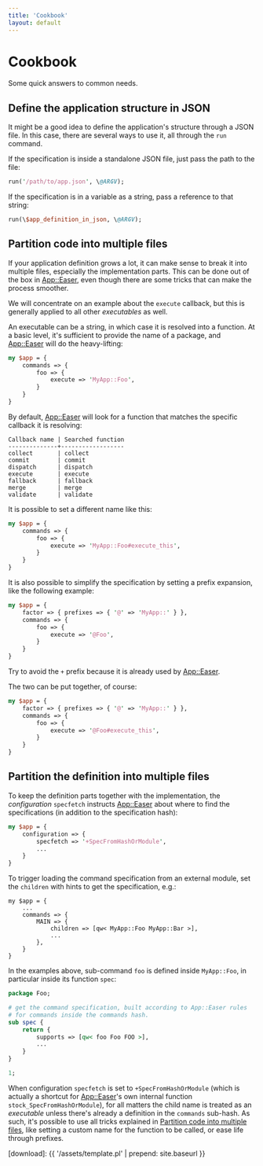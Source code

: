 ```yaml
---
title: 'Cookbook'
layout: default
---
```


# Cookbook

Some quick answers to common needs.

## Define the application structure in JSON

It might be a good idea to define the application's structure through
a JSON file. In this case, there are several ways to use it, all through
the `run` command.

If the specification is inside a standalone JSON file, just pass the path
to the file:

```perl
run('/path/to/app.json', \@ARGV);
```

If the specification is in a variable as a string, pass a reference to that string:

```perl
run(\$app_definition_in_json, \@ARGV);
```

## Partition code into multiple files

If your application definition grows a lot, it can make sense to break it into
multiple files, especially the implementation parts. This can be done
out of the box in [App::Easer][], even though there are some tricks that
can make the process smoother.

We will concentrate on an example about the `execute` callback, but this
is generally applied to all other *executables* as well.

An executable can be a string, in which case it is resolved into
a function. At a basic level, it's sufficient to provide the name of
a package, and [App::Easer][] will do the heavy-lifting:

```perl
my $app = {
    commands => {
        foo => {
            execute => 'MyApp::Foo',
        }
    }
}
```

By default, [App::Easer][] will look for a function that matches the
specific callback it is resolving:

```
Callback name | Searched function
--------------+------------------
collect       | collect   
commit        | commit    
dispatch      | dispatch  
execute       | execute   
fallback      | fallback  
merge         | merge     
validate      | validate  
```

It is possible to set a different name like this:

```perl
my $app = {
    commands => {
        foo => {
            execute => 'MyApp::Foo#execute_this',
        }
    }
}
```

It is also possible to simplify the specification by setting a prefix
expansion, like the following example:

```perl
my $app = {
    factor => { prefixes => { '@' => 'MyApp::' } },
    commands => {
        foo => {
            execute => '@Foo',
        }
    }
}
```

Try to avoid the `+` prefix because it is already used by
[App::Easer][].

The two can be put together, of course:

```perl
my $app = {
    factor => { prefixes => { '@' => 'MyApp::' } },
    commands => {
        foo => {
            execute => '@Foo#execute_this',
        }
    }
}
```


## Partition the definition into multiple files

To keep the definition parts together with the implementation, the
*configuration* `specfetch` instructs [App::Easer][] about where to find the
specifications (in addition to the specification hash):

```perl
my $app = {
    configuration => {
        specfetch => '+SpecFromHashOrModule',
        ...
    }
}
```

To trigger loading the command specification from an external module,
set the `children` with hints to get the specification, e.g.:

```
my $app = {
    ...
    commands => {
        MAIN => {
            children => [qw< MyApp::Foo MyApp::Bar >],
            ...
        },
    }
}
```

In the examples above, sub-command `foo` is defined inside `MyApp::Foo`,
in particular inside its function `spec`:

```perl
package Foo;

# get the command specification, built according to App::Easer rules
# for commands inside the commands hash.
sub spec {
    return {
        supports => [qw< foo Foo FOO >],
        ...
    }
}

1;
```

When configuration `specfetch` is set to `+SpecFromHashOrModule` (which
is actually a shortcut for [App::Easer][]'s own internal function
`stock_SpecFromHashOrModule`), for all matters the child name is treated
as an *executable* unless there's already a definition in the `commands`
sub-hash. As such, it's possible to use all tricks explained in
[Partition code into multiple
files](#partition-code-into-multiple-files), like setting a custom name
for the function to be called, or ease life through prefixes.



[App::Easer]: https://metacpan.org/pod/App::Easer
[Installing Perl Modules]: https://github.polettix.it/ETOOBUSY/2020/01/04/installing-perl-modules/
[Perl]: https://www.perl.org/
[App::FatPacker]: https://metacpan.org/pod/App::FatPacker
[latest]: https://raw.githubusercontent.com/polettix/App-Easer/main/lib/App/Easer.pm
[download]: {{ '/assets/template.pl' | prepend: site.baseurl }}
